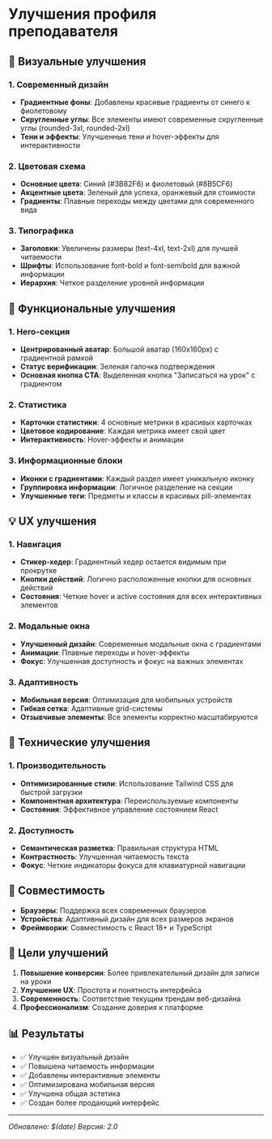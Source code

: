 # Улучшения профиля преподавателя

## 🎨 Визуальные улучшения

### 1. Современный дизайн
- **Градиентные фоны**: Добавлены красивые градиенты от синего к фиолетовому
- **Скругленные углы**: Все элементы имеют современные скругленные углы (rounded-3xl, rounded-2xl)
- **Тени и эффекты**: Улучшенные тени и hover-эффекты для интерактивности

### 2. Цветовая схема
- **Основные цвета**: Синий (#3B82F6) и фиолетовый (#8B5CF6)
- **Акцентные цвета**: Зеленый для успеха, оранжевый для стоимости
- **Градиенты**: Плавные переходы между цветами для современного вида

### 3. Типографика
- **Заголовки**: Увеличены размеры (text-4xl, text-2xl) для лучшей читаемости
- **Шрифты**: Использование font-bold и font-semibold для важной информации
- **Иерархия**: Четкое разделение уровней информации

## 🚀 Функциональные улучшения

### 1. Hero-секция
- **Центрированный аватар**: Большой аватар (160x160px) с градиентной рамкой
- **Статус верификации**: Зеленая галочка подтверждения
- **Основная кнопка CTA**: Выделенная кнопка "Записаться на урок" с градиентом

### 2. Статистика
- **Карточки статистики**: 4 основные метрики в красивых карточках
- **Цветовое кодирование**: Каждая метрика имеет свой цвет
- **Интерактивность**: Hover-эффекты и анимации

### 3. Информационные блоки
- **Иконки с градиентами**: Каждый раздел имеет уникальную иконку
- **Группировка информации**: Логичное разделение на секции
- **Улучшенные теги**: Предметы и классы в красивых pill-элементах

## 💡 UX улучшения

### 1. Навигация
- **Стикер-хедер**: Градиентный хедер остается видимым при прокрутке
- **Кнопки действий**: Логично расположенные кнопки для основных действий
- **Состояния**: Четкие hover и active состояния для всех интерактивных элементов

### 2. Модальные окна
- **Улучшенный дизайн**: Современные модальные окна с градиентами
- **Анимации**: Плавные переходы и hover-эффекты
- **Фокус**: Улучшенная доступность и фокус на важных элементах

### 3. Адаптивность
- **Мобильная версия**: Оптимизация для мобильных устройств
- **Гибкая сетка**: Адаптивные grid-системы
- **Отзывчивые элементы**: Все элементы корректно масштабируются

## 🔧 Технические улучшения

### 1. Производительность
- **Оптимизированные стили**: Использование Tailwind CSS для быстрой загрузки
- **Компонентная архитектура**: Переиспользуемые компоненты
- **Состояния**: Эффективное управление состоянием React

### 2. Доступность
- **Семантическая разметка**: Правильная структура HTML
- **Контрастность**: Улучшенная читаемость текста
- **Фокус**: Четкие индикаторы фокуса для клавиатурной навигации

## 📱 Совместимость

- **Браузеры**: Поддержка всех современных браузеров
- **Устройства**: Адаптивный дизайн для всех размеров экранов
- **Фреймворки**: Совместимость с React 18+ и TypeScript

## 🎯 Цели улучшений

1. **Повышение конверсии**: Более привлекательный дизайн для записи на уроки
2. **Улучшение UX**: Простота и понятность интерфейса
3. **Современность**: Соответствие текущим трендам веб-дизайна
4. **Профессионализм**: Создание доверия к платформе

## 📊 Результаты

- ✅ Улучшен визуальный дизайн
- ✅ Повышена читаемость информации
- ✅ Добавлены интерактивные элементы
- ✅ Оптимизирована мобильная версия
- ✅ Улучшена общая эстетика
- ✅ Создан более продающий интерфейс

---

*Обновлено: $(date)*
*Версия: 2.0*

